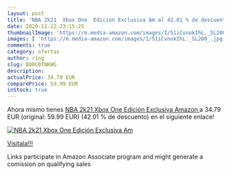 ```yaml
---
layout: post
title: 'NBA 2k21  Xbox One  Edición Exclusiva Am al 42.01 % de descuento'
date: 2020-11-22 23:15:25
thumbnailImage: 'https://m.media-amazon.com/images/I/51iCvnokIhL._SL200_.jpg'
images: [ 'https://m.media-amazon.com/images/I/51iCvnokIhL._SL200_.jpg' ]
comments: true
category: ofertas
author: ring
slug: B08CBTNKWG
description:
actualPrice: 34.79 EUR
comparePrice: 59.99 EUR
inStock: true
---
```


Ahora mismo tienes [NBA 2k21  Xbox One  Edición Exclusiva Amazon ](https://www.amazon.es/dp/B08CBTNKWG/?tag=tolees-21) a 34.79 EUR (original: 59.99 EUR) (42.01 %  de descuento) en el siguiente enlace!

[![NBA 2k21  Xbox One  Edición Exclusiva Am](https://m.media-amazon.com/images/I/51iCvnokIhL._SL200_.jpg)](https://www.amazon.es/dp/B08CBTNKWG/?tag=tolees-21)

[Visítala!!!](https://www.amazon.es/dp/B08CBTNKWG/?tag=tolees-21)

Links participate in Amazon Associate program and might generate a comission on qualifying sales
